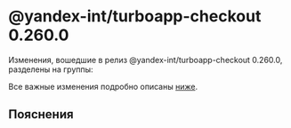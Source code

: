 # @yandex-int/turboapp-checkout 0.260.0

<!-- ЧЕЛОВЕЧЕСКОЕ ВСТУПЛЕНИЕ -->

Изменения, вошедшие в релиз @yandex-int/turboapp-checkout 0.260.0, разделены на группы:

Все важные изменения подробно описаны [ниже](#Пояснения).

## Пояснения

